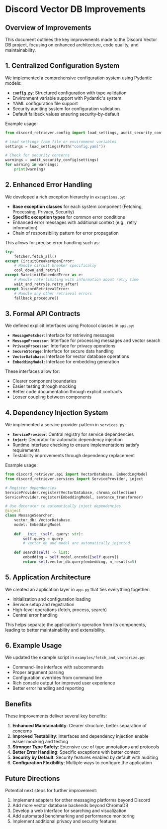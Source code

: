 # Discord Vector DB Improvements

## Overview of Improvements

This document outlines the key improvements made to the Discord Vector DB project, focusing on enhanced architecture, code quality, and maintainability.

## 1. Centralized Configuration System

We implemented a comprehensive configuration system using Pydantic models:

- **`config.py`**: Structured configuration with type validation
- Environment variable support with Pydantic's system
- YAML configuration file support
- Security auditing system for configuration validation
- Default fallback values ensuring security-by-default

Example usage:
```python
from discord_retriever.config import load_settings, audit_security_config

# Load settings from file or environment variables
settings = load_settings(Path("config.yaml"))

# Check for security concerns
warnings = audit_security_config(settings)
for warning in warnings:
    print(warning)
```

## 2. Enhanced Error Handling

We developed a rich exception hierarchy in `exceptions.py`:

- **Base exception classes** for each system component (Fetching, Processing, Privacy, Security)
- **Specific exception types** for common error conditions
- Enhanced error messages with additional context (e.g., retry information)
- Chain of responsibility pattern for error propagation

This allows for precise error handling such as:
```python
try:
    fetcher.fetch_all()
except CircuitBreakerOpenError:
    # Handle circuit breaker specifically
    cool_down_and_retry()
except RateLimitExceededError as e:
    # Handle rate limiting with information about retry time
    wait_and_retry(e.retry_after)
except DiscordRetrievalError:
    # Handle any other retrieval errors
    fallback_procedure()
```

## 3. Formal API Contracts

We defined explicit interfaces using Protocol classes in `api.py`:

- **`MessageFetcher`**: Interface for retrieving messages
- **`MessageProcessor`**: Interface for processing messages and vector search
- **`PrivacyProcessor`**: Interface for privacy operations
- **`SecureStorage`**: Interface for secure data handling
- **`VectorDatabase`**: Interface for vector database operations
- **`EmbeddingModel`**: Interface for embedding generation

These interfaces allow for:
- Clearer component boundaries
- Easier testing through mocking
- Better code documentation through explicit contracts
- Looser coupling between components

## 4. Dependency Injection System

We implemented a service provider pattern in `services.py`:

- **`ServiceProvider`**: Central registry for service dependencies
- **`inject`**: Decorator for automatic dependency injection
- Runtime interface checking to ensure implementations satisfy requirements
- Testability improvements through dependency replacement

Example usage:
```python
from discord_retriever.api import VectorDatabase, EmbeddingModel
from discord_retriever.services import ServiceProvider, inject

# Register dependencies
ServiceProvider.register(VectorDatabase, chroma_collection)
ServiceProvider.register(EmbeddingModel, sentence_transformer)

# Use decorator to automatically inject dependencies
@inject
class MessageSearcher:
    vector_db: VectorDatabase
    model: EmbeddingModel
    
    def __init__(self, query: str):
        self.query = query
        # vector_db and model are automatically injected
    
    def search(self) -> list:
        embedding = self.model.encode([self.query])
        return self.vector_db.query(embedding, n_results=5)
```

## 5. Application Architecture

We created an application layer in `app.py` that ties everything together:

- Initialization and configuration loading
- Service setup and registration
- High-level operations (fetch, process, search)
- Central error handling

This helps separate the application's operation from its components, leading to better maintainability and extensibility.

## 6. Example Usage

We updated the example script in `examples/fetch_and_vectorize.py`:

- Command-line interface with subcommands
- Proper argument parsing
- Configuration overrides from command line
- Rich console output for improved user experience
- Better error handling and reporting

## Benefits

These improvements deliver several key benefits:

1. **Enhanced Maintainability**: Clearer structure, better separation of concerns
2. **Improved Testability**: Interfaces and dependency injection enable easier mocking and testing
3. **Stronger Type Safety**: Extensive use of type annotations and protocols
4. **Better Error Handling**: Specific exceptions with better context
5. **Security by Default**: Security features enabled by default with auditing
6. **Configuration Flexibility**: Multiple ways to configure the application

## Future Directions

Potential next steps for further improvement:

1. Implement adapters for other messaging platforms beyond Discord
2. Add more vector database backends beyond ChromaDB
3. Develop a web interface for searching and visualization
4. Add automated benchmarking and performance monitoring
5. Implement additional privacy and security features

